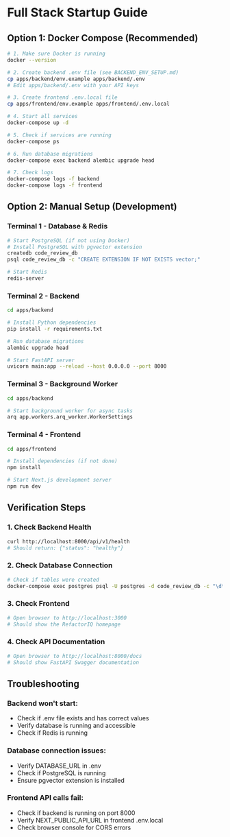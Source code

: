 # Full Stack Startup Guide

## Option 1: Docker Compose (Recommended)

```bash
# 1. Make sure Docker is running
docker --version

# 2. Create backend .env file (see BACKEND_ENV_SETUP.md)
cp apps/backend/env.example apps/backend/.env
# Edit apps/backend/.env with your API keys

# 3. Create frontend .env.local file
cp apps/frontend/env.example apps/frontend/.env.local

# 4. Start all services
docker-compose up -d

# 5. Check if services are running
docker-compose ps

# 6. Run database migrations
docker-compose exec backend alembic upgrade head

# 7. Check logs
docker-compose logs -f backend
docker-compose logs -f frontend
```

## Option 2: Manual Setup (Development)

### Terminal 1 - Database & Redis
```bash
# Start PostgreSQL (if not using Docker)
# Install PostgreSQL with pgvector extension
createdb code_review_db
psql code_review_db -c "CREATE EXTENSION IF NOT EXISTS vector;"

# Start Redis
redis-server
```

### Terminal 2 - Backend
```bash
cd apps/backend

# Install Python dependencies
pip install -r requirements.txt

# Run database migrations
alembic upgrade head

# Start FastAPI server
uvicorn main:app --reload --host 0.0.0.0 --port 8000
```

### Terminal 3 - Background Worker
```bash
cd apps/backend

# Start background worker for async tasks
arq app.workers.arq_worker.WorkerSettings
```

### Terminal 4 - Frontend
```bash
cd apps/frontend

# Install dependencies (if not done)
npm install

# Start Next.js development server
npm run dev
```

## Verification Steps

### 1. Check Backend Health
```bash
curl http://localhost:8000/api/v1/health
# Should return: {"status": "healthy"}
```

### 2. Check Database Connection
```bash
# Check if tables were created
docker-compose exec postgres psql -U postgres -d code_review_db -c "\dt"
```

### 3. Check Frontend
```bash
# Open browser to http://localhost:3000
# Should show the RefactorIQ homepage
```

### 4. Check API Documentation
```bash
# Open browser to http://localhost:8000/docs
# Should show FastAPI Swagger documentation
```

## Troubleshooting

### Backend won't start:
- Check if .env file exists and has correct values
- Verify database is running and accessible
- Check if Redis is running

### Database connection issues:
- Verify DATABASE_URL in .env
- Check if PostgreSQL is running
- Ensure pgvector extension is installed

### Frontend API calls fail:
- Check if backend is running on port 8000
- Verify NEXT_PUBLIC_API_URL in frontend .env.local
- Check browser console for CORS errors
